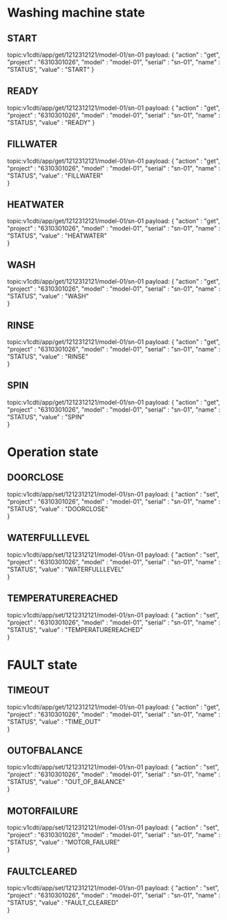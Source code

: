 # Washing machine state

## START
topic:v1cdti/app/get/1212312121/model-01/sn-01
payload: {
    "action"    :   "get",
    "project"   :   "6310301026",
    "model"     :   "model-01",
    "serial"    :   "sn-01",
    "name"      :   "STATUS",
    "value"     :   "START"
}

## READY
topic:v1cdti/app/get/1212312121/model-01/sn-01
payload: {
    "action"    :   "get",
    "project"   :   "6310301026",
    "model"     :   "model-01",
    "serial"    :   "sn-01",
    "name"      :   "STATUS",
    "value"     :   "READY"
}

## FILLWATER
topic:v1cdti/app/get/1212312121/model-01/sn-01
payload: {
    "action"    :   "get",
    "project"   :   "6310301026",
    "model"     :   "model-01",
    "serial"    :   "sn-01",
    "name"      :   "STATUS",
    "value"     :   "FILLWATER"    
}

## HEATWATER
topic:v1cdti/app/get/1212312121/model-01/sn-01
payload: {
    "action"    :   "get",
    "project"   :   "6310301026",
    "model"     :   "model-01",
    "serial"    :   "sn-01",
    "name"      :   "STATUS",
    "value"     :   "HEATWATER"    
}

## WASH
topic:v1cdti/app/get/1212312121/model-01/sn-01
payload: {
    "action"    :   "get",
    "project"   :   "6310301026",
    "model"     :   "model-01",
    "serial"    :   "sn-01",
    "name"      :   "STATUS",
    "value"     :   "WASH"   
}

## RINSE
topic:v1cdti/app/get/1212312121/model-01/sn-01
payload: {
    "action"    :   "get",
    "project"   :   "6310301026",
    "model"     :   "model-01",
    "serial"    :   "sn-01",
    "name"      :   "STATUS",
    "value"     :   "RINSE"    
}

## SPIN
topic:v1cdti/app/get/1212312121/model-01/sn-01
payload: {
    "action"    :   "get",
    "project"   :   "6310301026",
    "model"     :   "model-01",
    "serial"    :   "sn-01",
    "name"      :   "STATUS",
    "value"     :   "SPIN"    
}

# Operation state

## DOORCLOSE
topic:v1cdti/app/set/1212312121/model-01/sn-01
payload: {
    "action"    :   "set",
    "project"   :   "6310301026",
    "model"     :   "model-01",
    "serial"    :   "sn-01",
    "name"      :   "STATUS",
    "value"     :   "DOORCLOSE"    
}

## WATERFULLLEVEL
topic:v1cdti/app/set/1212312121/model-01/sn-01
payload: {
    "action"    :   "set",
    "project"   :   "6310301026",
    "model"     :   "model-01",
    "serial"    :   "sn-01",
    "name"      :   "STATUS",
    "value"     :   "WATERFULLLEVEL"    
}

## TEMPERATUREREACHED
topic:v1cdti/app/set/1212312121/model-01/sn-01
payload: {
    "action"    :   "set",
    "project"   :   "6310301026",
    "model"     :   "model-01",
    "serial"    :   "sn-01",
    "name"      :   "STATUS",
    "value"     :   "TEMPERATUREREACHED"    
}


# FAULT state

## TIMEOUT
topic:v1cdti/app/get/1212312121/model-01/sn-01
payload: {
    "action"    :   "get",
    "project"   :   "6310301026",
    "model"     :   "model-01",
    "serial"    :   "sn-01",
    "name"      :   "STATUS",
    "value"     :   "TIME_OUT"   
}

## OUTOFBALANCE
topic:v1cdti/app/set/1212312121/model-01/sn-01
payload: {
    "action"    :   "set",
    "project"   :   "6310301026",
    "model"     :   "model-01",
    "serial"    :   "sn-01",
    "name"      :   "STATUS",
    "value"     :   "OUT_OF_BALANCE"    
}

## MOTORFAILURE
topic:v1cdti/app/set/1212312121/model-01/sn-01
payload: {
    "action"    :   "set",
    "project"   :   "6310301026",
    "model"     :   "model-01",
    "serial"    :   "sn-01",
    "name"      :   "STATUS",
    "value"     :   "MOTOR_FAILURE"    
}

## FAULTCLEARED
topic:v1cdti/app/set/1212312121/model-01/sn-01
payload: {
    "action"    :   "set",
    "project"   :   "6310301026",
    "model"     :   "model-01",
    "serial"    :   "sn-01",
    "name"      :   "STATUS",
    "value"     :   "FAULT_CLEARED"    
}
